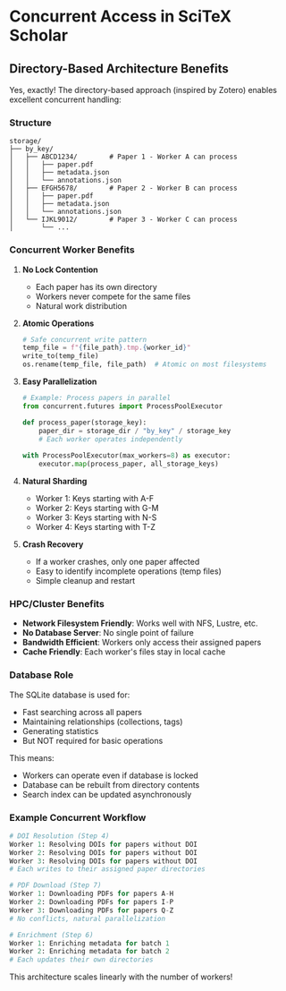 # Concurrent Access in SciTeX Scholar

## Directory-Based Architecture Benefits

Yes, exactly! The directory-based approach (inspired by Zotero) enables excellent concurrent handling:

### Structure
```
storage/
├── by_key/
│   ├── ABCD1234/        # Paper 1 - Worker A can process
│   │   ├── paper.pdf
│   │   ├── metadata.json
│   │   └── annotations.json
│   ├── EFGH5678/        # Paper 2 - Worker B can process  
│   │   ├── paper.pdf
│   │   ├── metadata.json
│   │   └── annotations.json
│   └── IJKL9012/        # Paper 3 - Worker C can process
│       └── ...
```

### Concurrent Worker Benefits

1. **No Lock Contention**
   - Each paper has its own directory
   - Workers never compete for the same files
   - Natural work distribution

2. **Atomic Operations**
   ```python
   # Safe concurrent write pattern
   temp_file = f"{file_path}.tmp.{worker_id}"
   write_to(temp_file)
   os.rename(temp_file, file_path)  # Atomic on most filesystems
   ```

3. **Easy Parallelization**
   ```python
   # Example: Process papers in parallel
   from concurrent.futures import ProcessPoolExecutor
   
   def process_paper(storage_key):
       paper_dir = storage_dir / "by_key" / storage_key
       # Each worker operates independently
       
   with ProcessPoolExecutor(max_workers=8) as executor:
       executor.map(process_paper, all_storage_keys)
   ```

4. **Natural Sharding**
   - Worker 1: Keys starting with A-F
   - Worker 2: Keys starting with G-M
   - Worker 3: Keys starting with N-S
   - Worker 4: Keys starting with T-Z

5. **Crash Recovery**
   - If a worker crashes, only one paper affected
   - Easy to identify incomplete operations (temp files)
   - Simple cleanup and restart

### HPC/Cluster Benefits

- **Network Filesystem Friendly**: Works well with NFS, Lustre, etc.
- **No Database Server**: No single point of failure
- **Bandwidth Efficient**: Workers only access their assigned papers
- **Cache Friendly**: Each worker's files stay in local cache

### Database Role

The SQLite database is used for:
- Fast searching across all papers
- Maintaining relationships (collections, tags)
- Generating statistics
- But NOT required for basic operations

This means:
- Workers can operate even if database is locked
- Database can be rebuilt from directory contents
- Search index can be updated asynchronously

### Example Concurrent Workflow

```python
# DOI Resolution (Step 4)
Worker 1: Resolving DOIs for papers without DOI
Worker 2: Resolving DOIs for papers without DOI  
Worker 3: Resolving DOIs for papers without DOI
# Each writes to their assigned paper directories

# PDF Download (Step 7)
Worker 1: Downloading PDFs for papers A-H
Worker 2: Downloading PDFs for papers I-P
Worker 3: Downloading PDFs for papers Q-Z
# No conflicts, natural parallelization

# Enrichment (Step 6)
Worker 1: Enriching metadata for batch 1
Worker 2: Enriching metadata for batch 2
# Each updates their own directories
```

This architecture scales linearly with the number of workers!